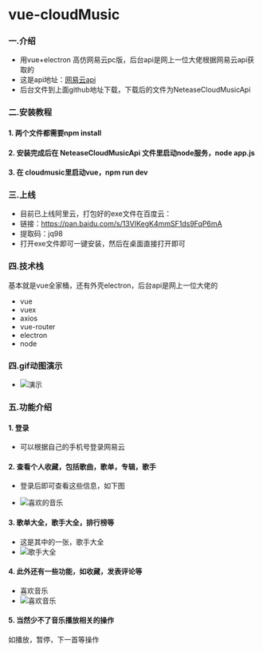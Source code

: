 # vue-cloudMusic

### 一.介绍

 - 用vue+electron 高仿网易云pc版，后台api是网上一位大佬根据网易云api获取的
 - 这是api地址：[网易云api](https://binaryify.github.io/NeteaseCloudMusicApi/#/)
 - 后台文件到上面github地址下载，下载后的文件为NeteaseCloudMusicApi

### 二.安装教程

#### 1. 两个文件都需要npm install
#### 2. 安装完成后在 NeteaseCloudMusicApi 文件里启动node服务，node app.js
#### 3. 在 cloudmusic里启动vue，npm run dev

### 三.上线

 - 目前已上线阿里云，打包好的exe文件在百度云：
 - 链接：https://pan.baidu.com/s/13VIKegK4mmSF1ds9FqP6mA
 - 提取码：jq98 
 - 打开exe文件即可一键安装，然后在桌面直接打开即可
### 四.技术栈
基本就是vue全家桶，还有外壳electron，后台api是网上一位大佬的
 - vue
 - vuex
 - axios
 - vue-router
 - electron
 - node
### 四.gif动图演示
- ![演示](https://github.com/qianduanzhou/cloudmusic/blob/master/cloudmusic/static/cloudmusic.gif "cloudmusic.gif")


### 五.功能介绍

#### 1. 登录
 - 可以根据自己的手机号登录网易云
#### 2. 查看个人收藏，包括歌曲，歌单，专辑，歌手
 - 登录后即可查看这些信息，如下图

- ![喜欢的音乐](https://images.gitee.com/uploads/images/2019/0512/232011_f1cef960_2295938.png "喜欢.PNG")
#### 3. 歌单大全，歌手大全，排行榜等
- 这是其中的一张，歌手大全
- ![歌手大全](https://images.gitee.com/uploads/images/2019/0512/233839_a38b8e4e_2295938.png "歌手大全.PNG")
#### 4. 此外还有一些功能，如收藏，发表评论等
- 喜欢音乐
- ![喜欢音乐](https://images.gitee.com/uploads/images/2019/0512/234204_38974649_2295938.png "喜欢音乐.PNG")
#### 5. 当然少不了音乐播放相关的操作
如播放，暂停，下一首等操作

